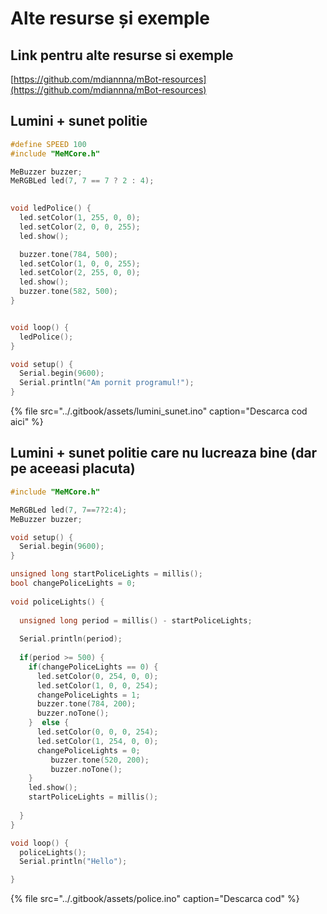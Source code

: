 # Alte  resurse și exemple

## Link pentru alte resurse si exemple

[https://github.com/mdiannna/mBot-resources](https://github.com/mdiannna/mBot-resources)

## Lumini + sunet politie

```c
#define SPEED 100
#include "MeMCore.h"

MeBuzzer buzzer;
MeRGBLed led(7, 7 == 7 ? 2 : 4);

  
void ledPolice() {
  led.setColor(1, 255, 0, 0);
  led.setColor(2, 0, 0, 255);
  led.show();

  buzzer.tone(784, 500);
  led.setColor(1, 0, 0, 255);
  led.setColor(2, 255, 0, 0);
  led.show();
  buzzer.tone(582, 500);
}


void loop() {
  ledPolice();
}

void setup() {
  Serial.begin(9600);
  Serial.println("Am pornit programul!");
}
```

{% file src="../.gitbook/assets/lumini\_sunet.ino" caption="Descarca cod aici" %}

## Lumini + sunet politie care nu lucreaza bine \(dar pe aceeasi placuta\)

```c
#include "MeMCore.h"

MeRGBLed led(7, 7==7?2:4);
MeBuzzer buzzer;

void setup() {
  Serial.begin(9600);
}

unsigned long startPoliceLights = millis();
bool changePoliceLights = 0;
  
void policeLights() {
  
  unsigned long period = millis() - startPoliceLights;
  
  Serial.println(period);
  
  if(period >= 500) {
    if(changePoliceLights == 0) { 
      led.setColor(0, 254, 0, 0);
      led.setColor(1, 0, 0, 254);
      changePoliceLights = 1;
      buzzer.tone(784, 200);
      buzzer.noTone();      
    }  else {
      led.setColor(0, 0, 0, 254);
      led.setColor(1, 254, 0, 0);    
      changePoliceLights = 0;
         buzzer.tone(520, 200);
         buzzer.noTone();
    }
    led.show();
    startPoliceLights = millis();
    
  }
}

void loop() {
  policeLights();
  Serial.println("Hello");

}
```

{% file src="../.gitbook/assets/police.ino" caption="Descarca cod" %}

